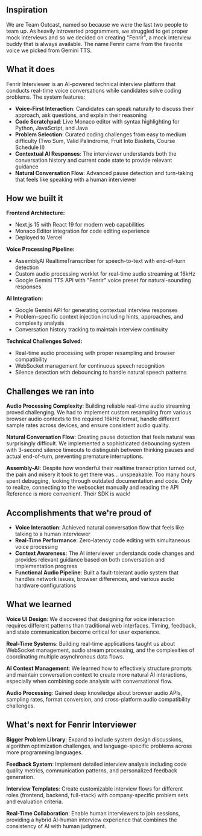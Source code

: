 ## Inspiration

We are Team Outcast, named so because we were the last two people to team up. As heavily introverted programmers, we struggled to get proper mock interviews and so we decided on creating "Fenrir", a mock interview buddy that is always available. The name Fenrir came from the favorite voice we picked from Gemini TTS.

## What it does

Fenrir Interviewer is an AI-powered technical interview platform that conducts real-time voice conversations while candidates solve coding problems. The system features:

- **Voice-First Interaction**: Candidates can speak naturally to discuss their approach, ask questions, and explain their reasoning
- **Code Scratchpad**: Live Monaco editor with syntax highlighting for Python, JavaScript, and Java
- **Problem Selection**: Curated coding challenges from easy to medium difficulty (Two Sum, Valid Palindrome, Fruit Into Baskets, Course Schedule II)
- **Contextual AI Responses**: The interviewer understands both the conversation history and current code state to provide relevant guidance
- **Natural Conversation Flow**: Advanced pause detection and turn-taking that feels like speaking with a human interviewer

## How we built it

**Frontend Architecture:**
- Next.js 15 with React 19 for modern web capabilities
- Monaco Editor integration for code editing experience
- Deployed to Vercel

**Voice Processing Pipeline:**
- AssemblyAI RealtimeTranscriber for speech-to-text with end-of-turn detection
- Custom audio processing worklet for real-time audio streaming at 16kHz
- Google Gemini TTS API with "Fenrir" voice preset for natural-sounding responses

**AI Integration:**
- Google Gemini API for generating contextual interview responses
- Problem-specific context injection including hints, approaches, and complexity analysis
- Conversation history tracking to maintain interview continuity

**Technical Challenges Solved:**
- Real-time audio processing with proper resampling and browser compatibility
- WebSocket management for continuous speech recognition
- Silence detection with debouncing to handle natural speech patterns

## Challenges we ran into

**Audio Processing Complexity**: Building reliable real-time audio streaming proved challenging. We had to implement custom resampling from various browser audio contexts to the required 16kHz format, handle different sample rates across devices, and ensure consistent audio quality.

**Natural Conversation Flow**: Creating pause detection that feels natural was surprisingly difficult. We implemented a sophisticated debouncing system with 3-second silence timeouts to distinguish between thinking pauses and actual end-of-turn, preventing premature interruptions. 

**Assembly-AI**: Despite how wonderful their realtime transcription turned out, the pain and misery it took to get there was... unspeakable. Too many hours spent debugging, looking through outdated documentation and code. Only to realize, connecting to the websocket manually and reading the API Reference is more convenient. Their SDK is wack!

## Accomplishments that we're proud of

- **Voice Interaction**: Achieved natural conversation flow that feels like talking to a human interviewer
- **Real-Time Performance**: Zero-latency code editing with simultaneous voice processing
- **Context Awareness**: The AI interviewer understands code changes and provides relevant guidance based on both conversation and implementation progress
- **Functional Audio Pipeline**: Built a fault-tolerant audio system that handles network issues, browser differences, and various audio hardware configurations

## What we learned

**Voice UI Design**: We discovered that designing for voice interaction requires different patterns than traditional web interfaces. Timing, feedback, and state communication become critical for user experience.

**Real-Time Systems**: Building real-time applications taught us about WebSocket management, audio stream processing, and the complexities of coordinating multiple asynchronous data flows.

**AI Context Management**: We learned how to effectively structure prompts and maintain conversation context to create more natural AI interactions, especially when combining code analysis with conversational flow.

**Audio Processing**: Gained deep knowledge about browser audio APIs, sampling rates, format conversion, and cross-platform audio compatibility challenges.

## What's next for Fenrir Interviewer

**Bigger Problem Library**: Expand to include system design discussions, algorithm optimization challenges, and language-specific problems across more programming languages.

**Feedback System**: Implement detailed interview analysis including code quality metrics, communication patterns, and personalized feedback generation.

**Interview Templates**: Create customizable interview flows for different roles (frontend, backend, full-stack) with company-specific problem sets and evaluation criteria.

**Real-Time Collaboration**: Enable human interviewers to join sessions, providing a hybrid AI-human interview experience that combines the consistency of AI with human judgment.
